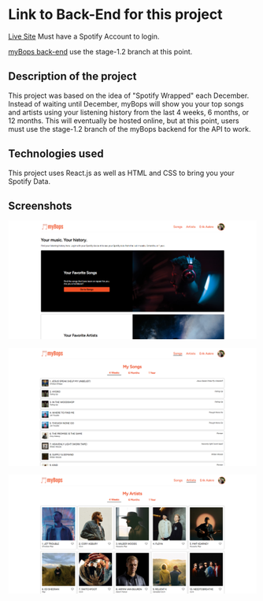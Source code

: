 # Link to Back-End for this project

[Live Site](https://mybops.apps.dj/)
Must have a Spotify Account to login.

[myBops back-end](https://github.com/eaakre/mybops-backend/tree/stage-1.2)
use the stage-1.2 branch at this point.

## Description of the project

This project was based on the idea of "Spotify Wrapped" each December. Instead of waiting until December, myBops will show you your top songs and artists using your listening history from the last 4 weeks, 6 months, or 12 months. This will eventually be hosted online, but at this point, users must use the stage-1.2 branch of the myBops backend for the API to work.

## Technologies used

This project uses React.js as well as HTML and CSS to bring you your Spotify Data.

## Screenshots

![Homepage](src/images/homepage.png)

![Songs Tab](src/images/songs.png)

![Artists Tab](src/images/artists.png)
